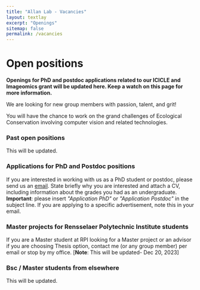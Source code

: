 ```yaml
---
title: "Allan Lab - Vacancies"
layout: textlay
excerpt: "Openings"
sitemap: false
permalink: /vacancies
---
```


# Open positions

**Openings for PhD and postdoc applications related to our ICICLE and Imageomics grant will be updated here. Keep a watch on this page for more information.**

We are  looking for new group members with passion, talent, and grit!

You will have the chance to work on the grand challenges of Ecological Conservation involving computer vision and related technologies.

### Past open positions

This will be updated.

### Applications for PhD and Postdoc positions
If you are interested in working with us as a PhD student or postdoc, please send us an [email](mailto:chuckvision.rpi@gmail.com). State briefly why you are interested and attach a CV, including information about the grades you had as an undergraduate. **Important**: please insert _"Application PhD"_ or _"Application Postdoc"_ in the subject line. If you are applying to a specific advertisement, note this in your email.

### Master projects for Rensselaer Polytechnic Institute students
If you are a Master student at RPI looking for a Master project or an advisor if you are choosing Thesis option, contact me (or any group member) per email or stop by my office. [**Note**: This will be updated- Dec 20, 2023]

### Bsc / Master students from elsewhere
This will be updated.
